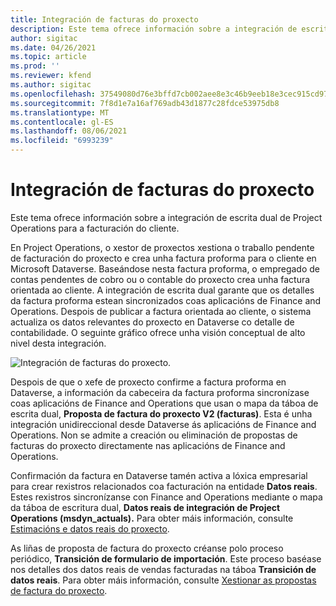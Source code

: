 ```yaml
---
title: Integración de facturas do proxecto
description: Este tema ofrece información sobre a integración de escrita dual de Project Operations para a facturación do cliente.
author: sigitac
ms.date: 04/26/2021
ms.topic: article
ms.prod: ''
ms.reviewer: kfend
ms.author: sigitac
ms.openlocfilehash: 37549080d76e3bffd7cb002aee8e3c46b9eeb18e3cec915cd971881b69747534
ms.sourcegitcommit: 7f8d1e7a16af769adb43d1877c28fdce53975db8
ms.translationtype: MT
ms.contentlocale: gl-ES
ms.lasthandoff: 08/06/2021
ms.locfileid: "6993239"
---
```

# <a name="project-invoice-integration"></a>Integración de facturas do proxecto

Este tema ofrece información sobre a integración de escrita dual de Project Operations para a facturación do cliente.

En Project Operations, o xestor de proxectos xestiona o traballo pendente de facturación do proxecto e crea unha factura proforma para o cliente en Microsoft Dataverse. Baseándose nesta factura proforma, o empregado de contas pendentes de cobro ou o contable do proxecto crea unha factura orientada ao cliente. A integración de escrita dual garante que os detalles da factura proforma estean sincronizados coas aplicacións de Finance and Operations. Despois de publicar a factura orientada ao cliente, o sistema actualiza os datos relevantes do proxecto en Dataverse co detalle de contabilidade. O seguinte gráfico ofrece unha visión conceptual de alto nivel desta integración.

   ![Integración de facturas do proxecto.](./media/DW5Invoicing.png)

Despois de que o xefe de proxecto confirme a factura proforma en Dataverse, a información da cabeceira da factura proforma sincronízase coas aplicacións de Finance and Operations que usan o mapa da táboa de escrita dual, **Proposta de factura do proxecto V2 (facturas)**. Esta é unha integración unidireccional desde Dataverse ás aplicacións de Finance and Operations. Non se admite a creación ou eliminación de propostas de facturas do proxecto directamente nas aplicacións de Finance and Operations.

Confirmación da factura en Dataverse tamén activa a lóxica empresarial para crear rexistros relacionados coa facturación na entidade **Datos reais**. Estes rexistros sincronízanse con Finance and Operations mediante o mapa da táboa de escritura dual, **Datos reais de integración de Project Operations (msdyn\_actuals).** Para obter máis información, consulte [Estimacións e datos reais do proxecto](resource-dual-write-estimates-actuals.md). 

As liñas de proposta de factura do proxecto créanse polo proceso periódico, **Transición de formulario de importación**. Este proceso baséase nos detalles dos datos reais de vendas facturadas na táboa **Transición de datos reais**. Para obter máis información, consulte [Xestionar as propostas de factura do proxecto](../invoicing/format-update-project-invoice-proposals.md#create-project-invoice-proposals). 
